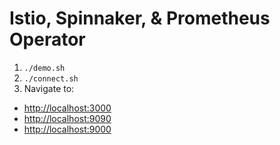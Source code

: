 # Istio, Spinnaker, & Prometheus Operator

1. `./demo.sh`
2. `./connect.sh`
3. Navigate to:
  * [http://localhost:3000](Grafana)
  * [http://localhost:9090](Prometheus)
  * [http://localhost:9000](Spinnaker)
